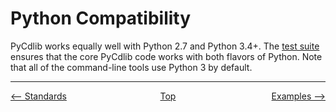# Python Compatibility
PyCdlib works equally well with Python 2.7 and Python 3.4+.  The [test suite](design.md#testing) ensures that the core PyCdlib code works with both flavors of Python.  Note that all of the command-line tools use Python 3 by default.

---

<div style="width: 100%; display: table;">
  <div style="display: table-row;">
    <div style="width: 33%; display: table-cell; text-align: left;">
      <a href="standards.html"><-- Standards</a>
    </div>
    <div style="width: 33%; display: table-cell; text-align: center;">
      <a href="https://clalancette.github.io/pycdlib/">Top</a>
    </div>
    <div style="width: 33%; display: table-cell; text-align: right;">
      <a href="examples.html">Examples --></a>
    </div>
</div>
